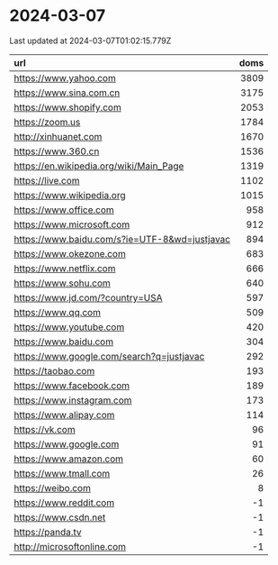 # 2024-03-07

<!-- BEGIN -->
Last updated at 2024-03-07T01:02:15.779Z

url | doms
:- | -:
https://www.yahoo.com | 3809
https://www.sina.com.cn | 3175
https://www.shopify.com | 2053
https://zoom.us | 1784
http://xinhuanet.com | 1670
https://www.360.cn | 1536
https://en.wikipedia.org/wiki/Main_Page | 1319
https://live.com | 1102
https://www.wikipedia.org | 1015
https://www.office.com | 958
https://www.microsoft.com | 912
https://www.baidu.com/s?ie=UTF-8&wd=justjavac | 894
https://www.okezone.com | 683
https://www.netflix.com | 666
https://www.sohu.com | 640
https://www.jd.com/?country=USA | 597
https://www.qq.com | 509
https://www.youtube.com | 420
https://www.baidu.com | 304
https://www.google.com/search?q=justjavac | 292
https://taobao.com | 193
https://www.facebook.com | 189
https://www.instagram.com | 173
https://www.alipay.com | 114
https://vk.com | 96
https://www.google.com | 91
https://www.amazon.com | 60
https://www.tmall.com | 26
https://weibo.com | 8
https://www.reddit.com | -1
https://www.csdn.net | -1
https://panda.tv | -1
http://microsoftonline.com | -1
<!-- END -->
